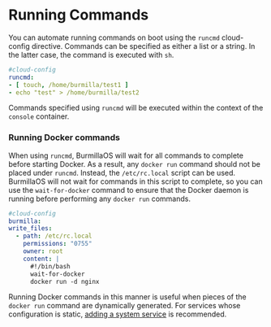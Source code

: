 # Running Commands

You can automate running commands on boot using the `runcmd` cloud-config directive. Commands can be specified as either a list or a string. In the latter case, the command is executed with `sh`.

```yaml
#cloud-config
runcmd:
- [ touch, /home/burmilla/test1 ]
- echo "test" > /home/burmilla/test2
```

Commands specified using `runcmd` will be executed within the context of the `console` container.

### Running Docker commands

When using `runcmd`, BurmillaOS will wait for all commands to complete before starting Docker. As a result, any `docker run` command should not be placed under `runcmd`. Instead, the `/etc/rc.local` script can be used. BurmillaOS will not wait for commands in this script to complete, so you can use the `wait-for-docker` command to ensure that the Docker daemon is running before performing any `docker run` commands.

```yaml
#cloud-config
burmilla:
write_files:
  - path: /etc/rc.local
    permissions: "0755"
    owner: root
    content: |
      #!/bin/bash
      wait-for-docker
      docker run -d nginx
```

Running Docker commands in this manner is useful when pieces of the `docker run` command are dynamically generated. For services whose configuration is static, [adding a system service](/system-services/) is recommended.

